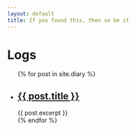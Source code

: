 ```yaml
---
layout: default
title: If you found this, then so be it 
---
```

<h1>Logs</h1>

<ul>
  {% for post in site.diary %}
    <li>
      <h2><a href="{{ post.url }}">{{ post.title }}</a></h2>
      {{ post.excerpt }}
    </li>
  {% endfor %}
</ul>